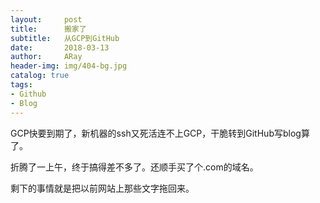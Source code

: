 ```yaml
---
layout:     post
title:      搬家了
subtitle:   从GCP到GitHub
date:       2018-03-13
author:     ARay
header-img: img/404-bg.jpg
catalog: true
tags:
- Github
- Blog
---
```

GCP快要到期了，新机器的ssh又死活连不上GCP，干脆转到GitHub写blog算了。

折腾了一上午，终于搞得差不多了。还顺手买了个.com的域名。

剩下的事情就是把以前网站上那些文字拖回来。




